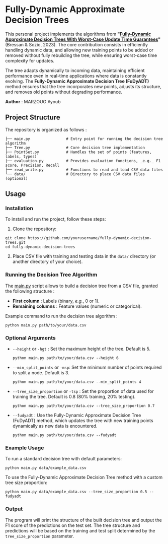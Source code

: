 # Fully-Dynamic Approximate Decision Trees

This personal project implements the algorithms from **"[Fully-Dynamic Approximate Decision Trees With Worst-Case Update Time Guarantees](https://arxiv.org/abs/2302.03994)"** (Bressan & Sozio, 2023). The core contribution consists in efficiently handling dynamic data, and allowing new training points to be added or removed without fully rebuilding the tree, while ensuring worst-case time complexity for updates.

The tree adapts dynamically to incoming data, maintaining efficient performance even in real-time applications where data is constantly evolving. The **Fully-Dynamic Approximate Decision Tree (FuDyADT)** method ensures that the tree incorporates new points, adjusts its structure, and removes old points without degrading performance.

**Author** : MARZOUG Ayoub

## Project Structure

The repository is organized as follows :

```
├── main.py                # Entry point for running the decision tree algorithm
├── Tree.py                # Core decision tree implementation
├── PointSet.py            # Handles the set of points (features, labels, types)
├── evaluation.py          # Provides evaluation functions, _e.g._ F1 score, Precision, Recall
├── read_write.py          # Functions to read and load CSV data files
└── data/                  # Directory to place CSV data files (optional)
```

## Usage

### Installation 

To install and run the project, follow these steps:

1. Clone the repository:

```
git clone https://github.com/yourusername/fully-dynamic-decision-trees.git
cd fully-dynamic-decision-trees
```
2. Place CSV file with training and testing data in the `data/` directory (or another directory of your choice).

### Running the Decision Tree Algorithm

The [main.py](./main.py) script allows to build a decision tree from a CSV file, granted the following structure :

+ **First column** : Labels (binary, _e.g._, 0 or 1).
+ **Remaining columns** : Feature values (numeric or categorical).

Example command to run the decision tree algorithm :

```
python main.py path/to/your/data.csv
```

### Optional Arguments

+ `--height` or `-hgt` : Set the maximum height of the tree. Default is 5.
    ```
    python main.py path/to/your/data.csv --height 6
    ```
+ `--min_split_points` or `-msp`: Set the minimum number of points required to split a node. Default is 3.
    ```
    python main.py path/to/your/data.csv --min_split_points 4
    ```

+ `--tree_size_proportion` or `-tsp` : Set the proportion of data used for training the tree. Default is 0.8 (80% training, 20% testing).
    ```
    python main.py path/to/your/data.csv --tree_size_proportion 0.7
    ```
    
+ `--fudyadt` : Use the Fully-Dynamic Approximate Decision Tree (FuDyADT) method, which updates the tree with new training points dynamically as new data is encountered.
    ```
    python main.py path/to/your/data.csv --fudyadt
    ```

### Example Usage

To run a standard decision tree with default parameters:

```
python main.py data/example_data.csv
```

To use the Fully-Dynamic Approximate Decision Tree method with a custom tree size proportion:

```
python main.py data/example_data.csv --tree_size_proportion 0.5 --fudyadt
```
### Output

The program will print the structure of the built decision tree and output the F1 score of the predictions on the test set. The tree structure and predictions will be based on the training and test split determined by the `tree_size_proportion` parameter.
